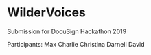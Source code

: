 # WilderVoices
Submission for DocuSign Hackathon 2019

Participants:
Max
Charlie
Christina
Darnell
David
